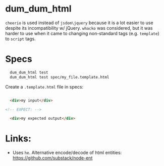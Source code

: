 
dum\_dum\_html
==============

`cheerio` is used instead of `jsdom\jquery` because it is a lot
easier to use despite its incompatibility w/ jQuery.
`whacko` was considered, but it was harder to use when it came to
changing non-standard tags (e.g. `template`) to `script` tags.

Specs
=====

```bash
  dum_dum_html test
  dum_dum_html test spec/my_file.template.html
```

Create a `.template.html` file in specs:
```html

  <div>my input</div>

<!-- EXPECT: -->

  <div>my expected output</div>

```

Links:
=====

* Uses `he`. Alternative encode/decode of html entities: https://github.com/substack/node-ent
